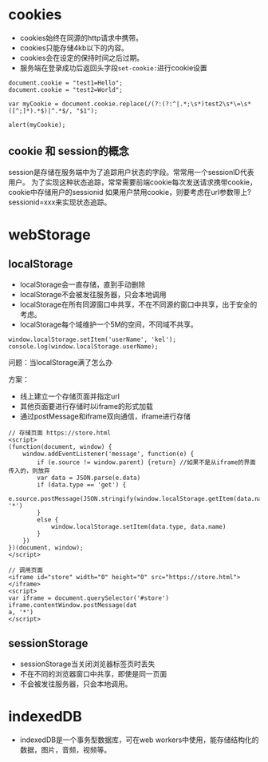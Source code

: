 # cookies

- cookies始终在同源的http请求中携带。
- cookies只能存储4kb以下的内容。
- cookies会在设定的保持时间之后过期。
- 服务端在登录成功后返回头字段```set-cookie:```进行cookie设置

```
document.cookie = "test1=Hello";
document.cookie = "test2=World";

var myCookie = document.cookie.replace(/(?:(?:^|.*;\s*)test2\s*\=\s*([^;]*).*$)|^.*$/, "$1");

alert(myCookie);
```

## cookie 和 session的概念

session是存储在服务端中为了追踪用户状态的字段。常常用一个sessionID代表用户。
为了实现这种状态追踪，常常需要前端cookie每次发送请求携带cookie，cookie中存储用户的sessionid
如果用户禁用cookie，则要考虑在url参数带上?sessionid=xxx来实现状态追踪。

# webStorage

## localStorage

- localStorage会一直存储，直到手动删除
- localStorage不会被发往服务器，只会本地调用
- localStorage在所有同源窗口中共享，不在不同源的窗口中共享，出于安全的考虑。
- localStorage每个域维护一个5M的空间，不同域不共享。

```
window.localStorage.setItem('userName', 'kel');
console.log(window.localStorage.userName);
```

问题：当localStorage满了怎么办

方案：

- 线上建立一个存储页面并指定url
- 其他页面要进行存储时以iframe的形式加载
- 通过postMessage和iframe双向通信，iframe进行存储

```
// 存储页面 https://store.html
<script>
(function(document, window) {
    window.addEventListener('message', function(e) {
        if (e.source != window.parent) {return} //如果不是从iframe的界面传入的，则放弃
        var data = JSON.parse(e.data)
        if (data.type == 'get') {
            e.source.postMessage(JSON.stringify(window.localStorage.getItem(data.name))), '*')
        }
        else {
            window.localStorage.setItem(data.type, data.name)
        }
    })
})(document, window);
</script>
```
```
// 调用页面
<iframe id="store" width="0" height="0" src="https://store.html"></iframe>
<script>
var iframe = document.querySelector('#store')
iframe.contentWindow.postMessage(dat
a, '*')
</script>
```


## sessionStorage

- sessionStorage当关闭浏览器标签页时丢失
- 不在不同的浏览器窗口中共享，即使是同一页面
- 不会被发往服务器，只会本地调用。

# indexedDB

- indexedDB是一个事务型数据库，可在web workers中使用，能存储结构化的数据，图片，音频，视频等。